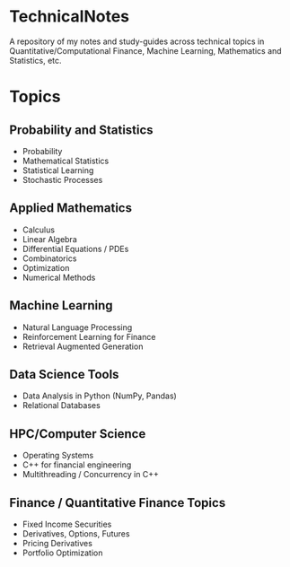 # TechnicalNotes
A repository of my notes and study-guides across technical topics in Quantitative/Computational Finance, Machine Learning, Mathematics and Statistics, etc.

# Topics

## Probability and Statistics
- Probability
- Mathematical Statistics
- Statistical Learning
- Stochastic Processes

## Applied Mathematics
- Calculus
- Linear Algebra
- Differential Equations / PDEs
- Combinatorics
- Optimization
- Numerical Methods

## Machine Learning 
- Natural Language Processing
- Reinforcement Learning for Finance
- Retrieval Augmented Generation

## Data Science Tools
- Data Analysis in Python (NumPy, Pandas)
- Relational Databases

## HPC/Computer Science
- Operating Systems
- C++ for financial engineering
- Multithreading / Concurrency in C++

## Finance / Quantitative Finance Topics
- Fixed Income Securities
- Derivatives, Options, Futures
- Pricing Derivatives
- Portfolio Optimization
